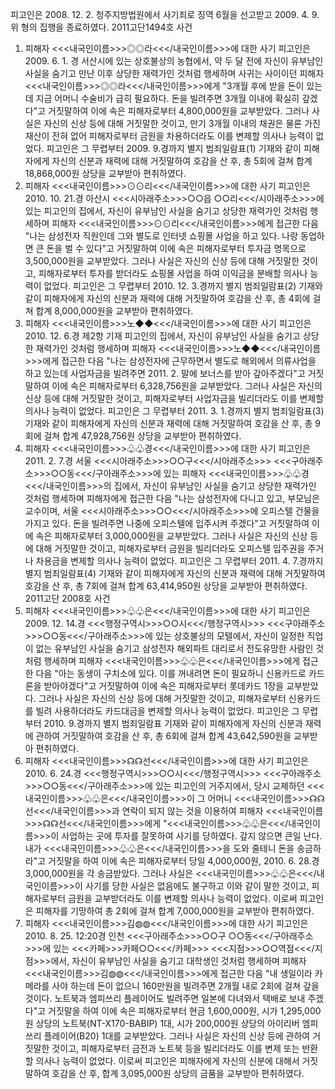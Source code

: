 피고인은 2008. 12. 2. 청주지방법원에서 사기죄로 징역 6월을 선고받고 2009. 4. 9. 위 형의 집행을 종료하였다.
2011고단1494호 사건
1. 피해자 <<<내국인이름>>>◎◎라<<</내국인이름>>>에 대한 사기
피고인은 2009. 6. 1. 경 서산시에 있는 상호불상의 농협에서, 약 두 달 전에 자신이 유부남인 사실을 숨기고 만난 이후 상당한 재력가인 것처럼 행세하며 사귀는 사이이던 피해자 <<<내국인이름>>>◎◎라<<</내국인이름>>>에게 "3개월 후에 받을 돈이 있는데 지금 어머니 수술비가 급히 필요하다. 돈을 빌려주면 3개월 이내에 확실히 갚겠다"고 거짓말하여 이에 속은 피해자로부터 4,800,000원을 교부받았다.
그러나 사실은 자신의 신상 등에 대해 거짓말한 것이고, 만기 3개월 이내의 채권은 물론 가진 재산이 전혀 없어 피해자로부터 금원을 차용하더라도 이를 변제할 의사나 능력이 없었다.
피고인은 그 무렵부터 2009. 9.경까지 별지 범죄일람표(1) 기재와 같이 피해자에게 자신의 신분과 재력에 대해 거짓말하여 호감을 산 후, 총 5회에 걸쳐 합계 18,868,000원 상당을 교부받아 편취하였다.
2. 피해자 <<<내국인이름>>>⊙⊙리<<</내국인이름>>>에 대한 사기
피고인은 2010. 10. 21.경 아산시 <<<시아래주소>>>○○읍 ○○리<<</시아래주소>>>에 있는 피고인의 집에서, 자신이 유부남인 사실을 숨기고 상당한 재력가인 것처럼 행세하며 피해자 <<<내국인이름>>>⊙⊙리<<</내국인이름>>>에게 접근한 다음 "나는 삼성전자 직원인데 그와 별도로 인터넷 쇼핑몰 사업을 하고 있다. 나랑 동업하면 큰 돈을 벌 수 있다"고 거짓말하여 이에 속은 피해자로부터 투자금 명목으로 3,500,000원을 교부받았다.
그러나 사실은 자신의 신상 등에 대해 거짓말한 것이고, 피해자로부터 투자를 받더라도 쇼핑몰 사업을 하여 이익금을 분배할 의사나 능력이 없었다.
피고인은 그 무렵부터 2010. 12. 3.경까지 별지 범죄일람표(2) 기재와 같이 피해자에게 자신의 신분과 재력에 대해 거짓말하여 호감을 산 후, 총 4회에 걸쳐 합계 8,000,000원을 교부받아 편취하였다.
3. 피해자 <<<내국인이름>>>노◆◆<<</내국인이름>>>에 대한 사기
피고인은 2010. 12. 6.경 제2항 기재 피고인의 집에서, 자신이 유부남인 사실을 숨기고 상당한 재력가인 것처럼 행세하며 피해자 <<<내국인이름>>>노◆◆<<</내국인이름>>>에게 접근한 다음 "나는 삼성전자에 근무하면서 별도로 해외에서 의류사업을 하고 있는데 사업자금을 빌려주면 2011. 2. 말에 보너스를 받아 갚아주겠다"고 거짓말하여 이에 속은 피해자로부터 6,328,756원을 교부받았다.
그러나 사실은 자신의 신상 등에 대해 거짓말한 것이고, 피해자로부터 사업자금을 빌리더라도 이를 변제할 의사나 능력이 없었다.
피고인은 그 무렵부터 2011. 3. 1.경까지 별지 범죄일람표(3) 기재와 같이 피해자에게 자신의 신분과 재력에 대해 거짓말하여 호감을 산 후, 총 9회에 걸쳐 합계 47,928,756원 상당을 교부받아 편취하였다.
4. 피해자 <<<내국인이름>>>♧♧경<<</내국인이름>>>에 대한 사기
피고인은 2011. 2. 7.경 서울 <<<시아래주소>>>○○구<<</시아래주소>>> <<<구아래주소>>>○○동<<</구아래주소>>>에 있는 피해자 <<<내국인이름>>>♧♧경<<</내국인이름>>>의 집에서, 자신이 유부남인 사실을 숨기고 상당한 재력가인 것처럼 행세하며 피해자에게 접근한 다음 "나는 삼성전자에 다니고 있고, 부모님은 교수이며, 서울 <<<시아래주소>>>○○<<</시아래주소>>>에 오피스텔 건물을 가지고 있다. 돈을 빌려주면 나중에 오피스텔에 입주시켜 주겠다"고 거짓말하여 이에 속은 피해자로부터 3,000,000원을 교부받았다.
그러나 사실은 자신의 신상 등에 대해 거짓말한 것이고, 피해자로부터 금원을 빌리더라도 오피스텔 입주권을 주거나 차용금을 변제할 의사나 능력이 없었다.
피고인은 그 무렵부터 2011. 4. 7.경까지 별지 범죄일람표(4) 기재와 같이 피해자에게 자신의 신분과 재력에 대해 거짓말하여 호감을 산 후, 총 7회에 걸쳐 합계 63,414,950원 상당을 교부받아 편취하였다.
2011고단 2008호 사건
1. 피해자 <<<내국인이름>>>♧♧은<<</내국인이름>>>에 대한 사기
피고인은 2009. 12. 14.경 <<<행정구역시>>>○○시<<</행정구역시>>> <<<구아래주소>>>○○동<<</구아래주소>>>에 있는 상호불상의 모텔에서, 자신이 일정한 직업이 없는 유부남인 사실을 숨기고 삼성전자 해외파트 대리로서 전도유망한 사람인 것처럼 행세하며 피해자 <<<내국인이름>>>♧♧은<<</내국인이름>>>에게 접근한 다음 "아는 동생이 구치소에 있다. 이를 꺼내려면 돈이 필요하니 신용카드로 카드론을 받아야겠다"고 거짓말하여 이에 속은 피해자로부터 롯데카드 1장을 교부받았다.
그러나 사실은 자신의 신상 등에 대해 거짓말한 것이고, 피해자로부터 신용카드를 빌려 사용하더라도 카드대금을 변제할 의사나 능력이 없었다.
피고인은 그 무렵부터 2010. 9.경까지 별지 범죄일람표 기재와 같이 피해자에게 자신의 신분과 재력에 관하여 거짓말하여 호감을 산 후, 총 6회에 걸쳐 합계 43,642,590원을 교부받아 편취하였다.
2. 피해자 <<<내국인이름>>>☊☊선<<</내국인이름>>>에 대한 사기
피고인은 2010. 6. 24.경 <<<행정구역시>>>○○시<<</행정구역시>>> <<<구아래주소>>>○○동<<</구아래주소>>>에 있는 피고인의 거주지에서, 당시 교제하던 <<<내국인이름>>>♧♧은<<</내국인이름>>>이 그 어머니 <<<내국인이름>>>☊☊선<<</내국인이름>>>과 연락이 되지 않는 것을 이용하여 피해자 <<<내국인이름>>>☊☊선<<</내국인이름>>>에게 "<<<내국인이름>>>♧♧은<<</내국인이름>>>이 사업하는 곳에 투자를 잘못하여 사기를 당하였다. 갚지 않으면 큰일 난다. 내가 <<<내국인이름>>>♧♧은<<</내국인이름>>>을 도와 줄테니 돈을 송금하라"고 거짓말을 하여 이에 속은 피해자로부터 당일 4,000,000원, 2010. 6. 28.경 3,000,000원을 각 송금받았다.
그러나 사실은 <<<내국인이름>>>♧♧은<<</내국인이름>>>이 사기를 당한 사실은 없음에도 불구하고 이와 같이 말한 것이고, 피해자로부터 금원을 교부받더라도 이를 변제할 의사나 능력이 없었다.
이로써 피고인은 피해자를 기망하여 총 2회에 걸쳐 합계 7,000,000원을 교부받아 편취하였다.
3. 피해자 <<<내국인이름>>>김◍◍<<</내국인이름>>>에 대한 사기
피고인은 2010. 8. 25. 12:20경 인천 <<<구아래주소>>>○○구 ○○동<<</구아래주소>>>에 있는 <<<카페>>>카페○○<<</카페>>> <<<지점>>>○○역점<<</지점>>>에서, 자신이 유부남인 사실을 숨기고 대학생인 것처럼 행세하며 피해자 <<<내국인이름>>>김◍◍<<</내국인이름>>>에게 접근한 다음 "내 생일이라 카메라를 사야 하는데 돈이 없으니 160만원을 빌려주면 2개월 내로 2회에 걸쳐 갚을 것이다. 노트북과 엠피쓰리 플레이어도 빌려주면 일본에 다녀와서 택배로 보내 주겠다"고 거짓말을 하여 이에 속은 피해자로부터 현금 1,600,000원, 시가 1,295,000원 상당의 노트북(NT-X170-BABIP) 1대, 시가 200,000원 상당의 아이리버 엠피쓰리 플레이어(B20) 1대를 교부받았다.
그러나 사실은 자신의 신상 등에 관하여 거짓말한 것이고, 피해자로부터 금전과 노트북 등을 빌리더라도 이를 변제 또는 반환할 의사나 능력이 없었다.
이로써 피고인은 피해자에게 자신의 신분에 대해서 거짓말하여 호감을 산 후, 합계 3,095,000원 상당의 금품을 교부받아 편취하였다.